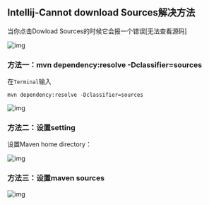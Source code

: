 

## Intellij-Cannot download Sources解决方法



当你点击Dowload Sources的时候它会报一个错误[无法查看源码]



![img](https://whcoding.oss-cn-hangzhou.aliyuncs.com/img/20220530180224.png)



### 方法一：mvn dependency:resolve -Dclassifier=sources

在`Terminal`输入

```
mvn dependency:resolve -Dclassifier=sources
```





![img](https://whcoding.oss-cn-hangzhou.aliyuncs.com/img/20220530180254.png)



### 方法二：设置setting

设置Maven home directory：

![img](https://whcoding.oss-cn-hangzhou.aliyuncs.com/img/20220530180306.png)

### 方法三：设置maven sources

![img](https://whcoding.oss-cn-hangzhou.aliyuncs.com/img/20220530180316.png)
